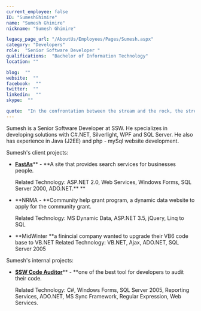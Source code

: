 ```yaml
---
current_employee: false
ID: "SumeshGhimire"
name: "Sumesh Ghimire"
nickname: "Sumesh Ghimire"

legacy_page_url: "/AboutUs/Employees/Pages/Sumesh.aspx"
category: "Developers"
role:  "Senior Software Developer "
qualifications:  "Bachelor of Information Technology"
location: ""

blog:  ""
website:  ""
facebook:  ""
twitter:  ""
linkedin:  ""
skype:  ""

quote:  "In the confrontation between the stream and the rock, the stream always wins - not through strength, but through persistence. - Budda"
---
```


Sumesh is a Senior Software Developer at SSW. He specializes in developing solutions with C#.NET, Silverlight, WPF and SQL Server. He also has experience in Java (J2EE) and php - mySql website development.  

Sumesh's client projects:  

*   [**FastAs**](http://www.fastas.com/)** - **A site that provides search services for businesses people.  

    Related Technology: ASP.NET 2.0, Web Services, Windows Forms, SQL Server 2000, ADO.NET.** **
*   **NRMA - **Community help grant program, a dynamic data website to apply for the community grant.  

    Related Technology: MS Dynamic Data, ASP.NET 3.5, jQuery, Linq to SQL
*   **MidWinter **a finincial company wanted to upgrade their VB6 code base to VB.NET Related Technology: VB.NET, Ajax, ADO.NET, SQL Server 2005

Sumesh's internal projects: 

*   **[SSW Code Auditor](http://www.ssw.com.au/ssw/codeauditor/)**** - **one of the best tool for developers to audit their code.  

    Related Technology: C#, Windows Forms, SQL Server 2005, Reporting Services, ADO.NET, MS Sync Framework, Regular Expression, Web Services.